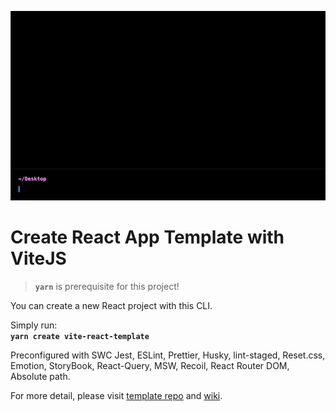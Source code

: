 ![record](./record.gif)
# Create React App Template with ViteJS
> **`yarn`** is prerequisite for this project!  

You can create a new React project with this CLI.   
   
Simply run:   
**`yarn create vite-react-template`**   
   
Preconfigured with SWC Jest, ESLint, Prettier, Husky, lint-staged, Reset.css, Emotion, StoryBook, React-Query, MSW, Recoil, React Router DOM, Absolute path.  
   
For more detail, please visit [template repo](https://github.com/jeus0630/react-template) and [wiki](https://github.com/jeus0630/react-template/wiki).
